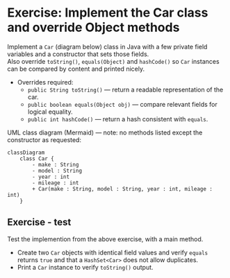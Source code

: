 # Exercise: Implement the Car class and override Object methods

Implement a `Car` (diagram below) class in Java with a few private field variables and a constructor that sets those fields.\
Also override `toString()`, `equals(Object)` and `hashCode()` so `Car` instances can be compared by content and printed nicely.

- Overrides required:
  - `public String toString()` — return a readable representation of the car.
  - `public boolean equals(Object obj)` — compare relevant fields for logical equality.
  - `public int hashCode()` — return a hash consistent with `equals`.




UML class diagram (Mermaid) — note: no methods listed except the constructor as requested:

```mermaid
classDiagram
    class Car {
        - make : String
        - model : String
        - year : int
        - mileage : int
        + Car(make : String, model : String, year : int, mileage : int)
    }
```

## Exercise - test

Test the implemention from the above exercise, with a main method.

- Create two `Car` objects with identical field values and verify `equals` returns `true` and that a `HashSet<Car>` does not allow duplicates.
- Print a `Car` instance to verify `toString()` output.